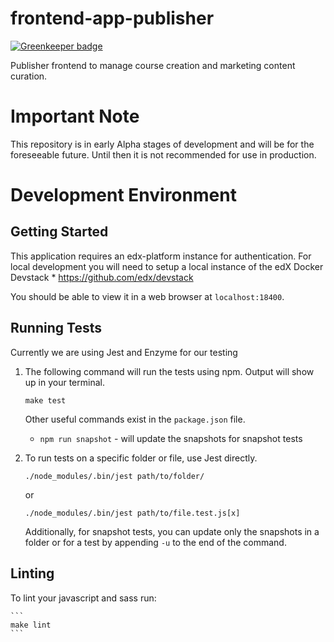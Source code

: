 # frontend-app-publisher

[![Greenkeeper badge](https://badges.greenkeeper.io/edx/frontend-app-publisher.svg)](https://greenkeeper.io/)

Publisher frontend to manage course creation and marketing content curation.

# Important Note

This repository is in early Alpha stages of development and will be for the foreseeable future. Until then it is
not recommended for use in production.

# Development Environment

## Getting Started

This application requires an edx-platform instance for authentication. For local development
   you will need to setup a local instance of the edX Docker Devstack
    * https://github.com/edx/devstack

You should be able to view it in a web browser at `localhost:18400`.

## Running Tests

Currently we are using Jest and Enzyme for our testing

1. The following command will run the tests using npm. Output will show up in your terminal.

    ```
    make test
    ```

    Other useful commands exist in the `package.json` file.

    * `npm run snapshot` - will update the snapshots for snapshot tests

2. To run tests on a specific folder or file, use Jest directly.

    ```
    ./node_modules/.bin/jest path/to/folder/
    ```
    or
    ```
    ./node_modules/.bin/jest path/to/file.test.js[x]
    ```

    Additionally, for snapshot tests, you can update only the snapshots in a folder or for a test by appending `-u` to the end of the command.

## Linting

To lint your javascript and sass run:

    ```
    make lint
    ```
